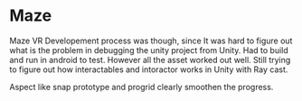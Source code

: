 # Maze
 Maze VR
Developement process was though, since It was hard to figure out what is the problem in debugging the unity project from Unity. Had to build and run in android to test. However all the asset worked out well. Still trying to figure out how interactables and intoractor works in Unity with Ray cast.

Aspect like snap prototype and progrid clearly smoothen the progress.
